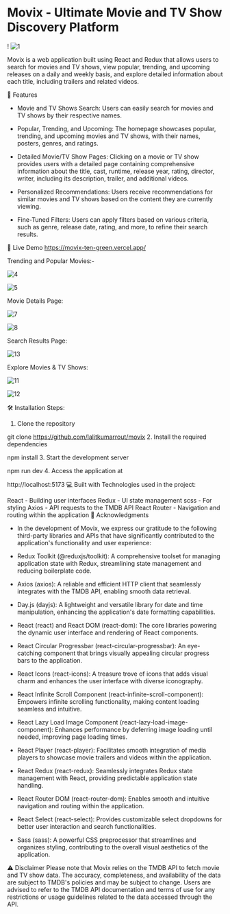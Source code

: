 #          Movix - Ultimate Movie and TV Show Discovery Platform


!  ![1](https://github.com/lalitkumarrout/movix/assets/72972512/8aaef0dc-7f3d-494e-9d99-b8ca9488a1c8)


Movix is a web application built using React and Redux that allows users to search for movies and TV shows, view popular, trending, and upcoming releases on a daily and weekly basis, and explore detailed information about each title, including trailers and related videos.


📝 Features
* Movie and TV Shows Search: Users can easily search for movies and TV shows by their respective names.

* Popular, Trending, and Upcoming: The homepage showcases popular, trending, and upcoming movies and TV shows, with their names, posters, genres, and ratings.

* Detailed Movie/TV Show Pages: Clicking on a movie or TV show provides users with a detailed page containing comprehensive information about the title, cast, runtime, release year, rating, director, writer, including its description, trailer, and additional videos.

* Personalized Recommendations: Users receive recommendations for similar movies and TV shows based on the content they are currently viewing.

* Fine-Tuned Filters: Users can apply filters based on various criteria, such as genre, release date, rating, and more, to refine their search results.


🚀 Live Demo
https://movix-ten-green.vercel.app/

Trending and Popular Movies:-

![4](https://github.com/lalitkumarrout/movix/assets/72972512/0d8ab011-7cd3-4856-9480-ac1de754c1eb)

![5](https://github.com/lalitkumarrout/movix/assets/72972512/31cf977d-d965-4e94-a355-cd8b4891b254)

Movie Details Page:

![7](https://github.com/lalitkumarrout/movix/assets/72972512/98468ebd-cad1-4dd4-94b0-d655ebd62f19)

![8](https://github.com/lalitkumarrout/movix/assets/72972512/825dbe9e-bbf5-4987-8d0c-8b11ae98b478)

Search Results Page:

![13](https://github.com/lalitkumarrout/movix/assets/72972512/9404507e-96d0-4cfa-ac84-35f187ae9910)

Explore Movies & TV Shows:

![11](https://github.com/lalitkumarrout/movix/assets/72972512/97f073ce-0740-4488-a192-99ad6a165e37)

![12](https://github.com/lalitkumarrout/movix/assets/72972512/54354f0f-b548-4928-8b81-2f84de793c5b)


🛠️ Installation Steps:
1. Clone the repository

git clone https://github.com/lalitkumarrout/movix
2. Install the required dependencies

npm install
3. Start the development server

npm run dev
4. Access the application at

http://localhost:5173
💻 Built with
Technologies used in the project:

React - Building user interfaces
Redux - UI state management
scss - For styling
Axios - API requests to the TMDB API
React Router - Navigation and routing within the application
🙏 Acknowledgments
* In the development of Movix, we express our gratitude to the following third-party libraries and APIs that have significantly contributed to the application's functionality and user experience:

* Redux Toolkit (@reduxjs/toolkit): A comprehensive toolset for managing application state with Redux, streamlining state management and reducing boilerplate code.

* Axios (axios): A reliable and efficient HTTP client that seamlessly integrates with the TMDB API, enabling smooth data retrieval.

* Day.js (dayjs): A lightweight and versatile library for date and time manipulation, enhancing the application's date formatting capabilities.

* React (react) and React DOM (react-dom): The core libraries powering the dynamic user interface and rendering of React components.

* React Circular Progressbar (react-circular-progressbar): An eye-catching component that brings visually appealing circular progress bars to the application.

* React Icons (react-icons): A treasure trove of icons that adds visual charm and enhances the user interface with diverse iconography.

* React Infinite Scroll Component (react-infinite-scroll-component): Empowers infinite scrolling functionality, making content loading seamless and intuitive.

* React Lazy Load Image Component (react-lazy-load-image-component): Enhances performance by deferring image loading until needed, improving page loading times.

* React Player (react-player): Facilitates smooth integration of media players to showcase movie trailers and videos within the application.

* React Redux (react-redux): Seamlessly integrates Redux state management with React, providing predictable application state handling.

* React Router DOM (react-router-dom): Enables smooth and intuitive navigation and routing within the application.

* React Select (react-select): Provides customizable select dropdowns for better user interaction and search functionalities.

* Sass (sass): A powerful CSS preprocessor that streamlines and organizes styling, contributing to the overall visual aesthetics of the application.

⚠️ Disclaimer
Please note that Movix relies on the TMDB API to fetch movie and TV show data. The accuracy, completeness, and availability of the data are subject to TMDB's policies and may be subject to change. Users are advised to refer to the TMDB API documentation and terms of use for any restrictions or usage guidelines related to the data accessed through the API.


